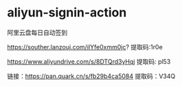 # aliyun-signin-action
阿里云盘每日自动签到

https://souther.lanzouj.com/iIYfe0xmm0jc? 提取码:1r0e

https://www.aliyundrive.com/s/8DTQrd3yHqj 提取码: pl53

链接：https://pan.quark.cn/s/fb29b4ca5084 提取码：V34Q
